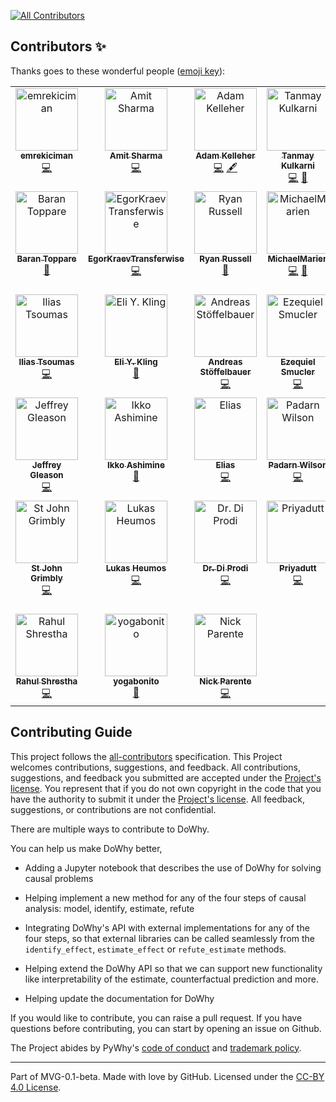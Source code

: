 
<!-- ALL-CONTRIBUTORS-BADGE:START - Do not remove or modify this section -->
[![All Contributors](https://img.shields.io/badge/all_contributors-38-orange.svg?style=flat-square)](#contributors-)
<!-- ALL-CONTRIBUTORS-BADGE:END -->

## Contributors ✨

Thanks goes to these wonderful people ([emoji key](https://allcontributors.org/docs/en/emoji-key)):

<!-- ALL-CONTRIBUTORS-LIST:START - Do not remove or modify this section -->
<!-- prettier-ignore-start -->
<!-- markdownlint-disable -->
<table>
  <tbody>
    <tr>
      <td align="center" valign="top" width="14.28%"><a href="https://github.com/emrekiciman"><img src="https://avatars3.githubusercontent.com/u/5982160?v=4?s=100" width="100px;" alt="emrekiciman"/><br /><sub><b>emrekiciman</b></sub></a><br /><a href="https://github.com/py-why/dowhy/commits?author=emrekiciman" title="Code">💻</a></td>
      <td align="center" valign="top" width="14.28%"><a href="https://github.com/amit-sharma"><img src="https://avatars3.githubusercontent.com/u/1775381?v=4?s=100" width="100px;" alt="Amit Sharma"/><br /><sub><b>Amit Sharma</b></sub></a><br /><a href="https://github.com/py-why/dowhy/commits?author=amit-sharma" title="Code">💻</a></td>
      <td align="center" valign="top" width="14.28%"><a href="http://adamkelleher.com"><img src="https://avatars0.githubusercontent.com/u/1762368?v=4?s=100" width="100px;" alt="Adam Kelleher"/><br /><sub><b>Adam Kelleher</b></sub></a><br /><a href="https://github.com/py-why/dowhy/commits?author=akelleh" title="Code">💻</a> <a href="#content-akelleh" title="Content">🖋</a></td>
      <td align="center" valign="top" width="14.28%"><a href="https://github.com/Tanmay-Kulkarni101"><img src="https://avatars3.githubusercontent.com/u/17275495?v=4?s=100" width="100px;" alt="Tanmay Kulkarni"/><br /><sub><b>Tanmay Kulkarni</b></sub></a><br /><a href="https://github.com/py-why/dowhy/commits?author=Tanmay-Kulkarni101" title="Code">💻</a> <a href="https://github.com/py-why/dowhy/commits?author=Tanmay-Kulkarni101" title="Documentation">📖</a></td>
      <td align="center" valign="top" width="14.28%"><a href="https://github.com/vojavocni"><img src="https://avatars.githubusercontent.com/u/40206443?v=4?s=100" width="100px;" alt="Aleksandar Jovanovic"/><br /><sub><b>Aleksandar Jovanovic</b></sub></a><br /><a href="https://github.com/py-why/dowhy/commits?author=vojavocni" title="Code">💻</a></td>
      <td align="center" valign="top" width="14.28%"><a href="https://github.com/n8sty"><img src="https://avatars.githubusercontent.com/u/2964996?v=4?s=100" width="100px;" alt="nate giraldi"/><br /><sub><b>nate giraldi</b></sub></a><br /><a href="https://github.com/py-why/dowhy/commits?author=n8sty" title="Documentation">📖</a> <a href="https://github.com/py-why/dowhy/commits?author=n8sty" title="Code">💻</a></td>
      <td align="center" valign="top" width="14.28%"><a href="https://github.com/yaakx"><img src="https://avatars.githubusercontent.com/u/54352800?v=4?s=100" width="100px;" alt="Julen Corral"/><br /><sub><b>Julen Corral</b></sub></a><br /><a href="https://github.com/py-why/dowhy/commits?author=yaakx" title="Code">💻</a></td>
    </tr>
    <tr>
      <td align="center" valign="top" width="14.28%"><a href="http://toppare.github.io/"><img src="https://avatars.githubusercontent.com/u/6221127?v=4?s=100" width="100px;" alt="Baran Toppare"/><br /><sub><b>Baran Toppare</b></sub></a><br /><a href="https://github.com/py-why/dowhy/commits?author=toppare" title="Documentation">📖</a></td>
      <td align="center" valign="top" width="14.28%"><a href="https://github.com/EgorKraevTransferwise"><img src="https://avatars.githubusercontent.com/u/62890791?v=4?s=100" width="100px;" alt="EgorKraevTransferwise"/><br /><sub><b>EgorKraevTransferwise</b></sub></a><br /><a href="https://github.com/py-why/dowhy/commits?author=EgorKraevTransferwise" title="Code">💻</a></td>
      <td align="center" valign="top" width="14.28%"><a href="https://github.com/ryanrussell"><img src="https://avatars.githubusercontent.com/u/523300?v=4?s=100" width="100px;" alt="Ryan Russell"/><br /><sub><b>Ryan Russell</b></sub></a><br /><a href="https://github.com/py-why/dowhy/commits?author=ryanrussell" title="Documentation">📖</a></td>
      <td align="center" valign="top" width="14.28%"><a href="https://github.com/MichaelMarien"><img src="https://avatars.githubusercontent.com/u/13829139?v=4?s=100" width="100px;" alt="MichaelMarien"/><br /><sub><b>MichaelMarien</b></sub></a><br /><a href="https://github.com/py-why/dowhy/commits?author=MichaelMarien" title="Code">💻</a> <a href="https://github.com/py-why/dowhy/commits?author=MichaelMarien" title="Documentation">📖</a></td>
      <td align="center" valign="top" width="14.28%"><a href="http://people.mpi-inf.mpg.de/~kbudhath/"><img src="https://avatars.githubusercontent.com/u/111277?v=4?s=100" width="100px;" alt="Kailashbuki"/><br /><sub><b>Kailashbuki</b></sub></a><br /><a href="https://github.com/py-why/dowhy/commits?author=kailashbuki" title="Code">💻</a> <a href="https://github.com/py-why/dowhy/commits?author=kailashbuki" title="Documentation">📖</a></td>
      <td align="center" valign="top" width="14.28%"><a href="https://github.com/petergtz"><img src="https://avatars.githubusercontent.com/u/3618401?v=4?s=100" width="100px;" alt="Peter Götz"/><br /><sub><b>Peter Götz</b></sub></a><br /><a href="https://github.com/py-why/dowhy/commits?author=petergtz" title="Code">💻</a> <a href="https://github.com/py-why/dowhy/commits?author=petergtz" title="Documentation">📖</a></td>
      <td align="center" valign="top" width="14.28%"><a href="https://github.com/bloebp"><img src="https://avatars.githubusercontent.com/u/51325689?v=4?s=100" width="100px;" alt="Patrick Blöbaum"/><br /><sub><b>Patrick Blöbaum</b></sub></a><br /><a href="https://github.com/py-why/dowhy/commits?author=bloebp" title="Code">💻</a> <a href="https://github.com/py-why/dowhy/commits?author=bloebp" title="Documentation">📖</a></td>
    </tr>
    <tr>
      <td align="center" valign="top" width="14.28%"><a href="https://github.com/itsoum"><img src="https://avatars.githubusercontent.com/u/9675299?v=4?s=100" width="100px;" alt="Ilias Tsoumas"/><br /><sub><b>Ilias Tsoumas</b></sub></a><br /><a href="https://github.com/py-why/dowhy/commits?author=itsoum" title="Code">💻</a></td>
      <td align="center" valign="top" width="14.28%"><a href="https://github.com/elikling"><img src="https://avatars.githubusercontent.com/u/8556526?v=4?s=100" width="100px;" alt="Eli Y. Kling"/><br /><sub><b>Eli Y. Kling</b></sub></a><br /><a href="https://github.com/py-why/dowhy/commits?author=elikling" title="Documentation">📖</a></td>
      <td align="center" valign="top" width="14.28%"><a href="http://astoeffelbauer.github.io"><img src="https://avatars.githubusercontent.com/u/54737457?v=4?s=100" width="100px;" alt="Andreas Stöffelbauer"/><br /><sub><b>Andreas Stöffelbauer</b></sub></a><br /><a href="https://github.com/py-why/dowhy/commits?author=astoeffelbauer" title="Code">💻</a></td>
      <td align="center" valign="top" width="14.28%"><a href="https://github.com/esmucler"><img src="https://avatars.githubusercontent.com/u/14080095?v=4?s=100" width="100px;" alt="Ezequiel Smucler"/><br /><sub><b>Ezequiel Smucler</b></sub></a><br /><a href="https://github.com/py-why/dowhy/commits?author=esmucler" title="Code">💻</a></td>
      <td align="center" valign="top" width="14.28%"><a href="https://github.com/yemaedahrav"><img src="https://avatars.githubusercontent.com/u/50958687?v=4?s=100" width="100px;" alt="Amey Varhade"/><br /><sub><b>Amey Varhade</b></sub></a><br /><a href="https://github.com/py-why/dowhy/commits?author=yemaedahrav" title="Code">💻</a></td>
      <td align="center" valign="top" width="14.28%"><a href="https://github.com/bkowshik"><img src="https://avatars.githubusercontent.com/u/2899501?v=4?s=100" width="100px;" alt="Bhargav Kowshik"/><br /><sub><b>Bhargav Kowshik</b></sub></a><br /><a href="https://github.com/py-why/dowhy/commits?author=bkowshik" title="Code">💻</a></td>
      <td align="center" valign="top" width="14.28%"><a href="https://github.com/darthtrevino"><img src="https://avatars.githubusercontent.com/u/113544?v=4?s=100" width="100px;" alt="Chris Trevino"/><br /><sub><b>Chris Trevino</b></sub></a><br /><a href="https://github.com/py-why/dowhy/commits?author=darthtrevino" title="Code">💻</a></td>
    </tr>
    <tr>
      <td align="center" valign="top" width="14.28%"><a href="https://jlgleason.github.io"><img src="https://avatars.githubusercontent.com/u/18729651?v=4?s=100" width="100px;" alt="Jeffrey Gleason"/><br /><sub><b>Jeffrey Gleason</b></sub></a><br /><a href="https://github.com/py-why/dowhy/commits?author=jlgleason" title="Code">💻</a></td>
      <td align="center" valign="top" width="14.28%"><a href="https://bandism.net/"><img src="https://avatars.githubusercontent.com/u/22633385?v=4?s=100" width="100px;" alt="Ikko Ashimine"/><br /><sub><b>Ikko Ashimine</b></sub></a><br /><a href="https://github.com/py-why/dowhy/commits?author=eltociear" title="Documentation">📖</a></td>
      <td align="center" valign="top" width="14.28%"><a href="http://eeulig.com"><img src="https://avatars.githubusercontent.com/u/87869465?v=4?s=100" width="100px;" alt="Elias"/><br /><sub><b>Elias</b></sub></a><br /><a href="https://github.com/py-why/dowhy/commits?author=eeulig" title="Code">💻</a></td>
      <td align="center" valign="top" width="14.28%"><a href="https://github.com/Padarn"><img src="https://avatars.githubusercontent.com/u/858039?v=4?s=100" width="100px;" alt="Padarn Wilson"/><br /><sub><b>Padarn Wilson</b></sub></a><br /><a href="https://github.com/py-why/dowhy/commits?author=Padarn" title="Code">💻</a></td>
      <td align="center" valign="top" width="14.28%"><a href="http://michaelkoberst.com"><img src="https://avatars.githubusercontent.com/u/15187387?v=4?s=100" width="100px;" alt="Michael Oberst"/><br /><sub><b>Michael Oberst</b></sub></a><br /><a href="https://github.com/py-why/dowhy/commits?author=moberst" title="Code">💻</a></td>
      <td align="center" valign="top" width="14.28%"><a href="http://www.klesel.info"><img src="https://avatars.githubusercontent.com/u/41738984?v=4?s=100" width="100px;" alt="Michael Klesel"/><br /><sub><b>Michael Klesel</b></sub></a><br /><a href="https://github.com/py-why/dowhy/commits?author=Klesel" title="Code">💻</a></td>
      <td align="center" valign="top" width="14.28%"><a href="https://github.com/MFreidank"><img src="https://avatars.githubusercontent.com/u/6368040?v=4?s=100" width="100px;" alt="Moritz Freidank"/><br /><sub><b>Moritz Freidank</b></sub></a><br /><a href="https://github.com/py-why/dowhy/commits?author=MFreidank" title="Code">💻</a></td>
    </tr>
    <tr>
      <td align="center" valign="top" width="14.28%"><a href="http://stjohngrimbly.com"><img src="https://avatars.githubusercontent.com/u/28342957?v=4?s=100" width="100px;" alt="St John Grimbly"/><br /><sub><b>St John Grimbly</b></sub></a><br /><a href="https://github.com/py-why/dowhy/commits?author=sgrimbly" title="Code">💻</a></td>
      <td align="center" valign="top" width="14.28%"><a href="https://lukasheumos.com"><img src="https://avatars.githubusercontent.com/u/21954664?v=4?s=100" width="100px;" alt="Lukas Heumos"/><br /><sub><b>Lukas Heumos</b></sub></a><br /><a href="https://github.com/py-why/dowhy/commits?author=Zethson" title="Code">💻</a></td>
      <td align="center" valign="top" width="14.28%"><a href="http://www.logstotal.com"><img src="https://avatars.githubusercontent.com/u/315964?v=4?s=100" width="100px;" alt="Dr. Di Prodi"/><br /><sub><b>Dr. Di Prodi</b></sub></a><br /><a href="https://github.com/py-why/dowhy/commits?author=robomotic" title="Code">💻</a></td>
      <td align="center" valign="top" width="14.28%"><a href="https://bhatt-priyadutt.github.io/priyadutt-portfolio/"><img src="https://avatars.githubusercontent.com/u/68959880?v=4?s=100" width="100px;" alt="Priyadutt"/><br /><sub><b>Priyadutt</b></sub></a><br /><a href="https://github.com/py-why/dowhy/commits?author=bhatt-priyadutt" title="Code">💻</a></td>
      <td align="center" valign="top" width="14.28%"><a href="https://github.com/drawlinson"><img src="https://avatars.githubusercontent.com/u/1892448?v=4?s=100" width="100px;" alt="drawlinson"/><br /><sub><b>drawlinson</b></sub></a><br /><a href="https://github.com/py-why/dowhy/commits?author=drawlinson" title="Code">💻</a></td>
      <td align="center" valign="top" width="14.28%"><a href="https://github.com/dw-610"><img src="https://avatars.githubusercontent.com/u/139509928?v=4?s=100" width="100px;" alt="Dylan W"/><br /><sub><b>Dylan W</b></sub></a><br /><a href="https://github.com/py-why/dowhy/commits?author=dw-610" title="Code">💻</a></td>
      <td align="center" valign="top" width="14.28%"><a href="https://github.com/victor5as"><img src="https://avatars.githubusercontent.com/u/33633851?v=4?s=100" width="100px;" alt="Víctor Quintas-Martínez"/><br /><sub><b>Víctor Quintas-Martínez</b></sub></a><br /><a href="https://github.com/py-why/dowhy/commits?author=victor5as" title="Code">💻</a></td>
    </tr>
    <tr>
      <td align="center" valign="top" width="14.28%"><a href="https://www.linkedin.com/in/rahulbshrestha/"><img src="https://avatars.githubusercontent.com/u/22676591?v=4?s=100" width="100px;" alt="Rahul Shrestha"/><br /><sub><b>Rahul Shrestha</b></sub></a><br /><a href="https://github.com/py-why/dowhy/commits?author=rahulbshrestha" title="Code">💻</a></td>
      <td align="center" valign="top" width="14.28%"><a href="https://github.com/yogabonito"><img src="https://avatars.githubusercontent.com/u/7026269?v=4?s=100" width="100px;" alt="yogabonito"/><br /><sub><b>yogabonito</b></sub></a><br /><a href="https://github.com/py-why/dowhy/commits?author=yogabonito" title="Documentation">📖</a></td>
      <td align="center" valign="top" width="14.28%"><a href="https://github.com/nparent1"><img src="https://avatars.githubusercontent.com/u/52084137?v=4?s=100" width="100px;" alt="Nick Parente"/><br /><sub><b>Nick Parente</b></sub></a><br /><a href="https://github.com/py-why/dowhy/commits?author=nparent1" title="Code">💻</a></td>
    </tr>
  </tbody>
</table>

<!-- markdownlint-restore -->
<!-- prettier-ignore-end -->

<!-- ALL-CONTRIBUTORS-LIST:END -->

## Contributing Guide

This project follows the [all-contributors](https://github.com/all-contributors/all-contributors) specification. This Project welcomes contributions, suggestions, and feedback. All contributions, suggestions, and feedback you submitted are accepted under the [Project's license](./LICENSE). You represent that if you do not own copyright in the code that you have the authority to submit it under the [Project's license](./LICENSE). All feedback, suggestions, or contributions are not confidential.

There are multiple ways to contribute to DoWhy.

You can help us make DoWhy better,
* Adding a Jupyter notebook that describes the use of DoWhy for solving causal
problems

* Helping implement a new method for any of the four steps of causal analysis:
  model, identify, estimate, refute

* Integrating DoWhy's API with external implementations for any of the four steps, so that external libraries can be called seamlessly from the `identify_effect`, `estimate_effect` or `refute_estimate` methods.

* Helping extend the DoWhy API so that we can support new functionality like interpretability of the estimate, counterfactual prediction and more.

* Helping update the documentation for DoWhy

If you would like to contribute, you can raise a pull request. If you have
questions before contributing, you can start by opening an issue on Github.

The Project abides by PyWhy's [code of conduct](https://github.com/py-why/governance/blob/main/CODE-OF-CONDUCT.md) and [trademark policy](https://github.com/py-why/governance/blob/main/TRADEMARKS.md).

---
Part of MVG-0.1-beta.
Made with love by GitHub. Licensed under the [CC-BY 4.0 License](https://creativecommons.org/licenses/by-sa/4.0/).
